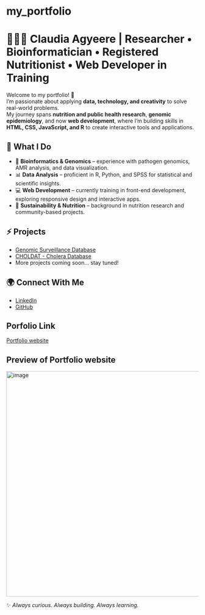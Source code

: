 ﻿# my_portfolio
# 👩🏽‍💻 Claudia Agyeere | Researcher • Bioinformatician • Registered Nutritionist • Web Developer in Training  

Welcome to my portfolio! 🚀  
I’m passionate about applying **data, technology, and creativity** to solve real-world problems.  
My journey spans **nutrition and public health research**, **genomic epidemiology**, and now **web development**, where I’m building skills in **HTML, CSS, JavaScript, and R** to create interactive tools and applications.  

## 🌟 What I Do  
- 🧬 **Bioinformatics & Genomics** – experience with pathogen genomics, AMR analysis, and data visualization.  
- 📊 **Data Analysis** – proficient in R, Python, and SPSS for statistical and scientific insights.  
- 💻 **Web Development** – currently training in front-end development, exploring responsive design and interactive apps.  
- 🌱 **Sustainability & Nutrition** – background in nutrition research and community-based projects.  

## ⚡ Projects  
- [Genomic Surveillance Database](https://claudiaagyeere.shinyapps.io/Genomic_Surveillance_Database/)  
- [CHOLDAT - Cholera Database](https://claudiaagyeere.shinyapps.io/CHOLDAT/)  
- More projects coming soon… stay tuned!  

## 🌍 Connect With Me  
- [LinkedIn](https://www.linkedin.com/in/claudia-agyeere)  
- [GitHub](https://github.com/Maliboba)
  
## Porfolio Link 
[Portfolio website](https://maliboba.github.io/my_portfolio/)

## Preview of Portfolio website
<img width="1083" height="591" alt="image" src="https://github.com/user-attachments/assets/6da606c5-6651-473d-8fb7-72c1d925fe8b" />


✨ *Always curious. Always building. Always learning.*  




